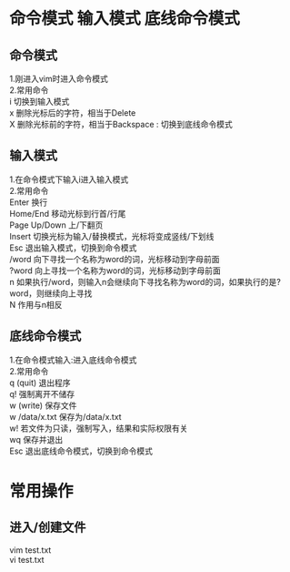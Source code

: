 # 命令模式 输入模式 底线命令模式

## 命令模式

1.刚进入vim时进入命令模式  
2.常用命令  
  i 切换到输入模式  
  x 删除光标后的字符，相当于Delete  
  X 删除光标前的字符，相当于Backspace
  : 切换到底线命令模式  

## 输入模式

1.在命令模式下输入i进入输入模式  
2.常用命令  
  Enter 换行  
  Home/End 移动光标到行首/行尾  
  Page Up/Down 上/下翻页  
  Insert 切换光标为输入/替换模式，光标将变成竖线/下划线  
  Esc 退出输入模式，切换到命令模式  
  /word 向下寻找一个名称为word的词，光标移动到字母前面  
  ?word 向上寻找一个名称为word的词，光标移动到字母前面  
  n 如果执行/word，则输入n会继续向下寻找名称为word的词，如果执行的是?word，则继续向上寻找  
  N 作用与n相反  

## 底线命令模式

1.在命令模式输入:进入底线命令模式  
2.常用命令  
  q (quit) 退出程序  
  q! 强制离开不储存  
  w (write) 保存文件  
  w /data/x.txt 保存为/data/x.txt  
  w! 若文件为只读，强制写入，结果和实际权限有关  
  wq 保存并退出  
  Esc 退出底线命令模式，切换到命令模式  

# 常用操作

## 进入/创建文件

vim test.txt  
vi test.txt  





